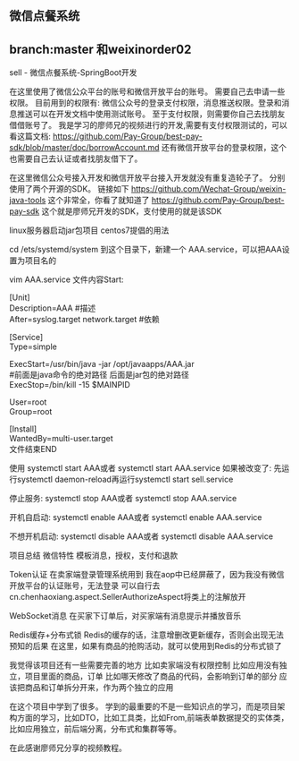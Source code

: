 ## 微信点餐系统

## branch:master 和weixinorder02
sell - 微信点餐系统-SpringBoot开发

在这里使用了微信公众平台的账号和微信开放平台的账号。
需要自己去申请一些权限。
目前用到的权限有:
微信公众号的登录支付权限，消息推送权限。登录和消息推送可以在开发文档中使用测试账号。
至于支付权限，则需要你自己去找朋友借借账号了。
我是学习的廖师兄的视频进行的开发,需要有支付权限测试的，可以看这篇文档:
https://github.com/Pay-Group/best-pay-sdk/blob/master/doc/borrowAccount.md
还有微信开放平台的登录权限，这个也需要自己去认证或者找朋友借下了。

在这里微信公众号接入开发和微信开放平台接入开发就没有重复造轮子了。
分别使用了两个开源的SDK。
链接如下
https://github.com/Wechat-Group/weixin-java-tools 这个非常全，你看了就知道了
https://github.com/Pay-Group/best-pay-sdk 这个就是廖师兄开发的SDK，支付使用的就是该SDK

linux服务器启动jar包项目
centos7提倡的用法

cd /ets/systemd/system
到这个目录下，新建一个 AAA.service，可以把AAA设置为项目名的

vim AAA.service
文件内容Start:

[Unit]  
Description=AAA #描述  
After=syslog.target network.target  #依赖  

[Service]  
Type=simple  

ExecStart=/usr/bin/java -jar /opt/javaapps/AAA.jar  
#前面是java命令的绝对路径  后面是jar包的绝对路径  
ExecStop=/bin/kill -15 $MAINPID   

User=root  
Group=root   

[Install]  
WantedBy=multi-user.target  
文件结束END

使用
systemctl start AAA或者
systemctl start AAA.service
如果被改变了:
先运行systemctl daemon-reload再运行systemctl start sell.service

停止服务:
systemctl stop AAA或者
systemctl stop AAA.service

开机自启动:
systemctl enable AAA或者
systemctl enable AAA.service

不想开机启动:
systemctl disable AAA或者
systemctl disable AAA.service

项目总结
微信特性
模板消息，授权，支付和退款

Token认证
在卖家端登录管理系统用到
我在aop中已经屏蔽了，因为我没有微信开放平台的认证账号，无法登录
可以自行去cn.chenhaoxiang.aspect.SellerAuthorizeAspect将类上的注解放开

WebSocket消息
在买家下订单后，对买家端有消息提示并播放音乐

Redis缓存+分布式锁
Redis的缓存的话，注意增删改更新缓存，否则会出现无法预知的后果
在这里，如果有商品的抢购活动，就可以使用到Redis的分布式锁了

我觉得该项目还有一些需要完善的地方
比如卖家端没有权限控制
比如应用没有独立，项目里面的商品，订单
比如哪天修改了商品的代码，会影响到订单的部分
应该把商品和订单拆分开来，作为两个独立的应用

在这个项目中学到了很多。
学到的最重要的不是一些知识点的学习，而是项目架构方面的学习，比如DTO，比如工具类，比如From,前端表单数据提交的实体类，比如应用独立，前后端分离，分布式和集群等等。

在此感谢廖师兄分享的视频教程。